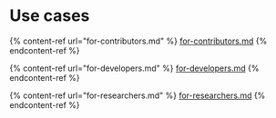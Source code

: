# Use cases

{% content-ref url="for-contributors.md" %}
[for-contributors.md](for-contributors.md)
{% endcontent-ref %}

{% content-ref url="for-developers.md" %}
[for-developers.md](for-developers.md)
{% endcontent-ref %}

{% content-ref url="for-researchers.md" %}
[for-researchers.md](for-researchers.md)
{% endcontent-ref %}
